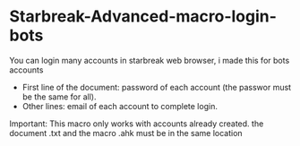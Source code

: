 # Starbreak-Advanced-macro-login-bots
You can login many accounts in starbreak web browser, i made this for bots accounts
- First line of the document: password of each account (the passwor must be the same for all).
- Other lines: email of each account to complete login.

Important: This macro only works with accounts already created.
the document .txt and the macro .ahk must be in the same location
